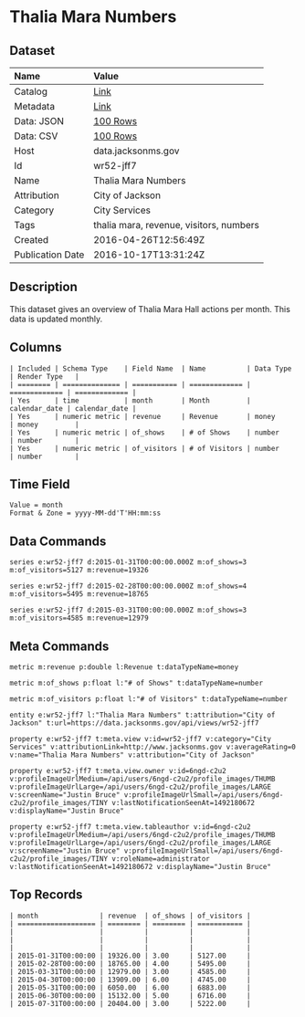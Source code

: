 # Thalia Mara Numbers

## Dataset

| Name | Value |
| :--- | :---- |
| Catalog | [Link](https://catalog.data.gov/dataset/thalia-mara-numbers) |
| Metadata | [Link](https://data.jacksonms.gov/api/views/wr52-jff7) |
| Data: JSON | [100 Rows](https://data.jacksonms.gov/api/views/wr52-jff7/rows.json?max_rows=100) |
| Data: CSV | [100 Rows](https://data.jacksonms.gov/api/views/wr52-jff7/rows.csv?max_rows=100) |
| Host | data.jacksonms.gov |
| Id | wr52-jff7 |
| Name | Thalia Mara Numbers |
| Attribution | City of Jackson |
| Category | City Services |
| Tags | thalia mara, revenue, visitors, numbers |
| Created | 2016-04-26T12:56:49Z |
| Publication Date | 2016-10-17T13:31:24Z |

## Description

This dataset gives an overview of Thalia Mara Hall actions per month. This data is updated monthly.

## Columns

```ls
| Included | Schema Type    | Field Name  | Name          | Data Type     | Render Type   |
| ======== | ============== | =========== | ============= | ============= | ============= |
| Yes      | time           | month       | Month         | calendar_date | calendar_date |
| Yes      | numeric metric | revenue     | Revenue       | money         | money         |
| Yes      | numeric metric | of_shows    | # of Shows    | number        | number        |
| Yes      | numeric metric | of_visitors | # of Visitors | number        | number        |
```

## Time Field

```ls
Value = month
Format & Zone = yyyy-MM-dd'T'HH:mm:ss
```

## Data Commands

```ls
series e:wr52-jff7 d:2015-01-31T00:00:00.000Z m:of_shows=3 m:of_visitors=5127 m:revenue=19326

series e:wr52-jff7 d:2015-02-28T00:00:00.000Z m:of_shows=4 m:of_visitors=5495 m:revenue=18765

series e:wr52-jff7 d:2015-03-31T00:00:00.000Z m:of_shows=3 m:of_visitors=4585 m:revenue=12979
```

## Meta Commands

```ls
metric m:revenue p:double l:Revenue t:dataTypeName=money

metric m:of_shows p:float l:"# of Shows" t:dataTypeName=number

metric m:of_visitors p:float l:"# of Visitors" t:dataTypeName=number

entity e:wr52-jff7 l:"Thalia Mara Numbers" t:attribution="City of Jackson" t:url=https://data.jacksonms.gov/api/views/wr52-jff7

property e:wr52-jff7 t:meta.view v:id=wr52-jff7 v:category="City Services" v:attributionLink=http://www.jacksonms.gov v:averageRating=0 v:name="Thalia Mara Numbers" v:attribution="City of Jackson"

property e:wr52-jff7 t:meta.view.owner v:id=6ngd-c2u2 v:profileImageUrlMedium=/api/users/6ngd-c2u2/profile_images/THUMB v:profileImageUrlLarge=/api/users/6ngd-c2u2/profile_images/LARGE v:screenName="Justin Bruce" v:profileImageUrlSmall=/api/users/6ngd-c2u2/profile_images/TINY v:lastNotificationSeenAt=1492180672 v:displayName="Justin Bruce"

property e:wr52-jff7 t:meta.view.tableauthor v:id=6ngd-c2u2 v:profileImageUrlMedium=/api/users/6ngd-c2u2/profile_images/THUMB v:profileImageUrlLarge=/api/users/6ngd-c2u2/profile_images/LARGE v:screenName="Justin Bruce" v:profileImageUrlSmall=/api/users/6ngd-c2u2/profile_images/TINY v:roleName=administrator v:lastNotificationSeenAt=1492180672 v:displayName="Justin Bruce"
```

## Top Records

```ls
| month               | revenue  | of_shows | of_visitors | 
| =================== | ======== | ======== | =========== | 
|                     |          |          |             | 
|                     |          |          |             | 
|                     |          |          |             | 
| 2015-01-31T00:00:00 | 19326.00 | 3.00     | 5127.00     | 
| 2015-02-28T00:00:00 | 18765.00 | 4.00     | 5495.00     | 
| 2015-03-31T00:00:00 | 12979.00 | 3.00     | 4585.00     | 
| 2015-04-30T00:00:00 | 13909.00 | 6.00     | 4745.00     | 
| 2015-05-31T00:00:00 | 6050.00  | 6.00     | 6883.00     | 
| 2015-06-30T00:00:00 | 15132.00 | 5.00     | 6716.00     | 
| 2015-07-31T00:00:00 | 20404.00 | 3.00     | 5222.00     | 
```